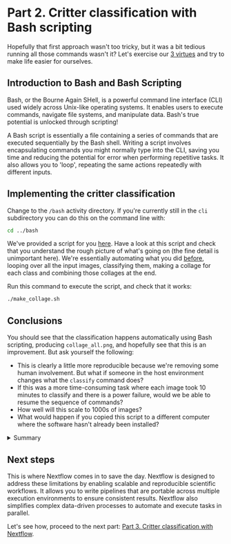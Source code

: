 # Part 2. Critter classification with Bash scripting

Hopefully that first approach wasn't too tricky, but it was a bit tedious running all those commands wasn't it? Let's exercise our [3 virtues](https://thethreevirtues.com/) and try to make life easier for ourselves.

## Introduction to Bash and Bash Scripting

Bash, or the Bourne Again SHell, is a powerful command line interface (CLI) used widely across Unix-like operating systems. It enables users to execute commands, navigate file systems, and manipulate data. Bash's true potential is unlocked through scripting!

A Bash script is essentially a file containing a series of commands that are executed sequentially by the Bash shell. Writing a script involves encapsulating commands you might normally type into the CLI, saving you time and reducing the potential for error when performing repetitive tasks. It also allows you to 'loop', repeating the same actions repeatedly with different inputs.

## Implementing the critter classification

Change to the `/bash` activity directory. If you're currently still in the `cli` subdirectory you can do this on the command line with:

```bash
cd ../bash
```

We've provided a script for you [here](../activity/bash/make_collage.sh). Have a look at this script and check that you understand the rough picture of what's going on (the fine detail is unimportant here). We're essentially automating what you did [before](../docs/cli.md), looping over all the input images, classifying them, making a collage for each class and combining those collages at the end.

Run this command to execute the script, and check that it works:

```bash
./make_collage.sh
```

## Conclusions

You should see that the classification happens automatically using Bash scripting, producing `collage_all.png`, and hopefully see that this is an improvement. But ask yourself the following:

- This is clearly a little more reproducible because we're removing some human involvement. But what if someone in the host environment changes what the `classify` command does?
- If this was a more time-consuming task where each image took 10 minutes to classify and there is a power failure, would we be able to resume the sequence of commands?
- How well will this scale to 1000s of images?
- What would happen if you copied this script to a different computer where the software hasn't already been installed?

<details>
<summary>Summary</summary>
While Bash scripts offer more efficiency and scalability over running individual CLI commands, their is still an important limitation with respect to reproducibility and scalability. For instance, executing the same script across different computers, or environments might yield varying results due to differences in software versions, operating systems, or configurations. Moreover, Bash scripts can become unwieldy as the complexity of the tasks increases, especially when dealing with large datasets or requiring parallel processing.
</details>

## Next steps

This is where Nextflow comes in to save the day. Nextflow is designed to address these limitations by enabling scalable and reproducible scientific workflows. It allows you to write pipelines that are portable across multiple execution environments to ensure consistent results. Nextflow also simplifies complex data-driven processes to automate and execute tasks in parallel.

Let's see how, proceed to the next part: [Part 3. Critter classification with Nextflow](nextflow.md).
